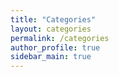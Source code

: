 ```yaml
---
title: "Categories"
layout: categories
permalink: /categories
author_profile: true
sidebar_main: true
---
```


